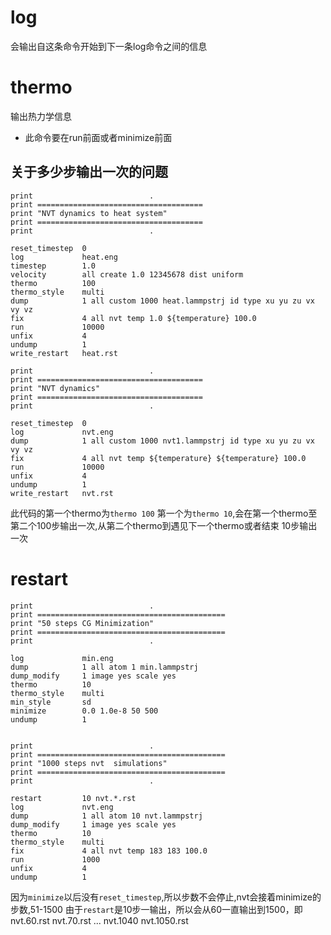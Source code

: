 # log
会输出自这条命令开始到下一条log命令之间的信息
# thermo
输出热力学信息
- 此命令要在run前面或者minimize前面
## 关于多少步输出一次的问题
```lammps
print                          .
print =====================================
print "NVT dynamics to heat system"
print =====================================
print                          .

reset_timestep  0
log             heat.eng
timestep        1.0
velocity        all create 1.0 12345678 dist uniform
thermo          100
thermo_style    multi
dump            1 all custom 1000 heat.lammpstrj id type xu yu zu vx vy vz
fix             4 all nvt temp 1.0 ${temperature} 100.0
run             10000
unfix           4
undump          1
write_restart   heat.rst

print                          .
print =====================================
print "NVT dynamics"
print =====================================
print                          .

reset_timestep  0
log             nvt.eng
dump            1 all custom 1000 nvt1.lammpstrj id type xu yu zu vx vy vz
fix             4 all nvt temp ${temperature} ${temperature} 100.0
run             10000
unfix           4
undump          1
write_restart   nvt.rst
```
此代码的第一个thermo为`thermo 100` 第一个为`thermo 10`,会在第一个thermo至第二个100步输出一次,从第二个thermo到遇见下一个thermo或者结束 10步输出一次
# restart
```
print                          .
print ==========================================
print "50 steps CG Minimization"
print ==========================================
print                          .

log             min.eng
dump            1 all atom 1 min.lammpstrj
dump_modify     1 image yes scale yes
thermo          10
thermo_style    multi
min_style       sd
minimize        0.0 1.0e-8 50 500
undump          1


print                          .
print ==========================================
print "1000 steps nvt  simulations"
print ==========================================
print                          .

restart         10 nvt.*.rst
log             nvt.eng
dump            1 all atom 10 nvt.lammpstrj
dump_modify     1 image yes scale yes
thermo          10
thermo_style    multi
fix             4 all nvt temp 183 183 100.0
run             1000
unfix           4
undump          1

```
因为`minimize`以后没有`reset_timestep`,所以步数不会停止,nvt会接着minimize的步数,51-1500
由于`restart`是10步一输出，所以会从60一直输出到1500，即nvt.60.rst nvt.70.rst ... nvt.1040 nvt.1050.rst

